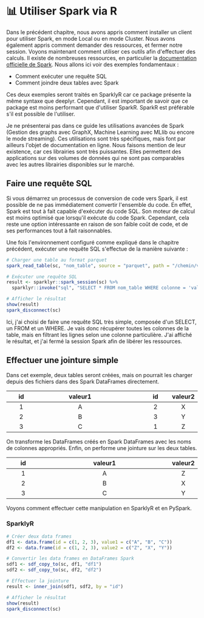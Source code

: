 # 📊 Utiliser Spark via R

Dans le précédent chapitre, nous avons appris comment installer un client pour utiliser Spark, en mode Local ou en mode Cluster. Nous avons également appris comment demander des ressources, et fermer notre session. Voyons maintenant comment utiliser ces outils afin d'effectuer des calculs. Il existe de nombreuses ressources, en particulier la [documentation officielle de Spark](https://spark.apache.org/docs/latest/quick-start.html). Nous allons ici voir des exemples fondamentaux :

* Comment exécuter une requête SQL
* Comment joindre deux tables avec Spark

Ces deux exemples seront traités en SparklyR car ce package présente la même syntaxe que deeplyr. Cependant, il est important de savoir que ce package est moins performant que d'utiliser SparkR. SparkR est préférable s'il est possible de l'utiliser.

Je ne présenterai pas dans ce guide les utilisations avancées de Spark (Gestion des graphs avec GraphX, Machine Learning avec MLlib ou encore le mode streaming). Ces utilisations sont très spécifiques, mais font par ailleurs l'objet de documentation en ligne. Nous faisons mention de leur existence, car ces librairies sont très puissantes. Elles permettent des applications sur des volumes de données qui ne sont pas comparables avec les autres librairies disponibles sur le marché.

## Faire une requête SQL

Si vous démarrez un processus de conversion de code vers Spark, il est possible de ne pas immédiatement convertir l'ensemble du code. En effet, Spark est tout à fait capable d'exécuter du code SQL. Son moteur de calcul est moins optimisé que lorsqu'il exécute du code Spark. Cependant, cela reste une option intéressante en raison de son faible coût de code, et de ses performances tout à fait raisonnables.

Une fois l'environnement configuré comme expliqué dans le chapitre précédent, exécuter une requête SQL s'effectue de la manière suivante :

```r
# Charger une table au format parquet
spark_read_table(sc, "nom_table", source = "parquet", path = "/chemin/vers/le/fichier.parquet")

# Exécuter une requête SQL
result <- sparklyr::spark_session(sc) %>%
  sparklyr::invoke("sql", "SELECT * FROM nom_table WHERE colonne = 'valeur'")

# Afficher le résultat
show(result)
spark_disconnect(sc)
```

Ici, j'ai choisi de faire une requête SQL très simple, composée d'un SELECT, un FROM et un WHERE. Je vais donc récupérer toutes les colonnes de la table, mais en filtrant les lignes selon une colonne particulière. J'ai affiché le résultat, et j'ai fermé la session Spark afin de libérer les ressources.

## Effectuer une jointure simple

Dans cet exemple, deux tables seront créées, mais on pourrait les charger depuis des fichiers dans des Spark DataFrames directement.

<table><thead><tr><th width="76" align="center">id</th><th width="261" align="center">valeur1</th><th width="40"></th><th width="67" align="center">id</th><th align="center">valeur2</th></tr></thead><tbody><tr><td align="center">1</td><td align="center">A</td><td></td><td align="center">2</td><td align="center">X</td></tr><tr><td align="center">2</td><td align="center">B</td><td></td><td align="center">3</td><td align="center">Y</td></tr><tr><td align="center">3</td><td align="center">C</td><td></td><td align="center">1</td><td align="center">Z</td></tr></tbody></table>

On transforme les DataFrames créés en Spark DataFrames avec les noms de colonnes appropriés. Enfin, on performe une jointure sur les deux tables.

<table><thead><tr><th width="73" align="center">id</th><th width="324" align="center">valeur1</th><th align="center">valeur2</th></tr></thead><tbody><tr><td align="center">1</td><td align="center">A</td><td align="center">Z</td></tr><tr><td align="center">2</td><td align="center">B</td><td align="center">X</td></tr><tr><td align="center">3</td><td align="center">C</td><td align="center">Y</td></tr></tbody></table>

Voyons comment effectuer cette manipulation en SparklyR et en PySpark.

### SparklyR

```r
# Créer deux data frames
df1 <- data.frame(id = c(1, 2, 3), value1 = c("A", "B", "C"))
df2 <- data.frame(id = c(1, 2, 3), value2 = c("Z", "X", "Y"))

# Convertir les data frames en DataFrames Spark
sdf1 <- sdf_copy_to(sc, df1, "df1")
sdf2 <- sdf_copy_to(sc, df2, "df2")

# Effectuer la jointure
result <- inner_join(sdf1, sdf2, by = "id")

# Afficher le résultat
show(result)
spark_disconnect(sc)
```
